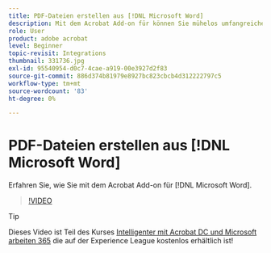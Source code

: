 ```yaml
---
title: PDF-Dateien erstellen aus [!DNL Microsoft Word]
description: Mit dem Acrobat Add-on für können Sie mühelos umfangreiche, robuste PDF-Dateien mit verknüpften Inhaltsverzeichnissen und Querverweisen, Lesezeichen und sogar Anhängen erstellen. [!DNL Microsoft Word]
role: User
product: adobe acrobat
level: Beginner
topic-revisit: Integrations
thumbnail: 331736.jpg
exl-id: 95540954-d0c7-4cae-a919-00e3927d2f83
source-git-commit: 886d374b81979e8927bc823cbcb4d312222797c5
workflow-type: tm+mt
source-wordcount: '83'
ht-degree: 0%

---
```


# PDF-Dateien erstellen aus [!DNL Microsoft Word]

Erfahren Sie, wie Sie mit dem Acrobat Add-on für [!DNL Microsoft Word].

>[!VIDEO](https://video.tv.adobe.com/v/331736?hidetitle=true)

>[!TIP]
>
>Dieses Video ist Teil des Kurses [Intelligenter mit Acrobat DC und Microsoft arbeiten 365](https://experienceleague.adobe.com/?recommended=Acrobat-U-1-2021.microsoft365) die auf der Experience League kostenlos erhältlich ist!